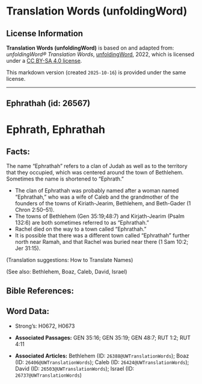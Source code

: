 # Translation Words (unfoldingWord)

## License Information

**Translation Words (unfoldingWord)** is based on and adapted from: _unfoldingWord® Translation Words_, [unfoldingWord](https://unfoldingword.org/utw), 2022, which is licensed under a [CC BY-SA 4.0 license](https://creativecommons.org/licenses/by-sa/4.0/legalcode.en).

This markdown version (created `2025-10-16`) is provided under the same license.



--------------------------------

## Ephrathah (id: 26567)

Ephrath, Ephrathah
==================

Facts:
------

The name “Ephrathah” refers to a clan of Judah as well as to the territory that they occupied, which was centered around the town of Bethlehem. Sometimes the name is shortened to “Ephrath.”

* The clan of Ephrathah was probably named after a woman named “Ephrathah,” who was a wife of Caleb and the grandmother of the founders of the towns of Kiriath\-Jearim, Bethlehem, and Beth\-Gader (1 Chron 2:50–51\).
* The towns of Bethlehem (Gen 35:19;48:7\) and Kirjath\-Jearim (Psalm 132:6\) are both sometimes referred to as “Ephrathah.”
* Rachel died on the way to a town called “Ephrathah.”
* It is possible that there was a different town called “Ephrathah” further north near Ramah, and that Rachel was buried near there (1 Sam 10:2; Jer 31:15\).

(Translation suggestions: How to Translate Names)

(See also: Bethlehem, Boaz, Caleb, David, Israel)

Bible References:
-----------------

Word Data:
----------

* Strong’s: H0672, H0673

* **Associated Passages:** GEN 35:16; GEN 35:19; GEN 48:7; RUT 1:2; RUT 4:11
* **Associated Articles:** Bethlehem (ID: `26388@UWTranslationWords`); Boaz (ID: `26406@UWTranslationWords`); Caleb (ID: `26424@UWTranslationWords`); David (ID: `26503@UWTranslationWords`); Israel (ID: `26737@UWTranslationWords`)

